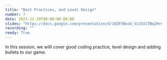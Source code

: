 ```yaml
---
title: "Best Practices, and Level Design"
number: 7
date: 2023-11-29T00:00:00-00:00
slides: "https://docs.google.com/presentation/d/10ZFVBxoU_VzJSXJ7Bq2HrnMu6VCshQGb8sO_kFSk-hw/edit?usp=share_link"
recording: ""
ready: True
---
```


In this session, we willl cover good coding practice, level design and adding bullets to our game.
